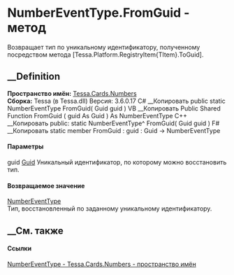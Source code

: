 # NumberEventType.FromGuid - метод
Возвращает тип по уникальному идентификатору, полученному посредством метода
[Tessa.Platform.RegistryItem{TItem}.ToGuid].
## __Definition
 **Пространство имён:** [Tessa.Cards.Numbers](N_Tessa_Cards_Numbers.htm)  
 **Сборка:** Tessa (в Tessa.dll) Версия: 3.6.0.17
C# __Копировать
     public static NumberEventType FromGuid(
    	Guid guid
    )
VB __Копировать
     Public Shared Function FromGuid ( 
    	guid As Guid
    ) As NumberEventType
C++ __Копировать
     public:
    static NumberEventType^ FromGuid(
    	Guid guid
    )
F# __Копировать
     static member FromGuid : 
            guid : Guid -> NumberEventType 
#### Параметры
guid [Guid](https://learn.microsoft.com/dotnet/api/system.guid)
    Уникальный идентификатор, по которому можно восстановить тип.
#### Возвращаемое значение
[NumberEventType](T_Tessa_Cards_Numbers_NumberEventType.htm)  
Тип, восстановленный по заданному уникальному идентификатору.
##  __См. также
#### Ссылки
[NumberEventType - ](T_Tessa_Cards_Numbers_NumberEventType.htm)
[Tessa.Cards.Numbers - пространство имён](N_Tessa_Cards_Numbers.htm)
